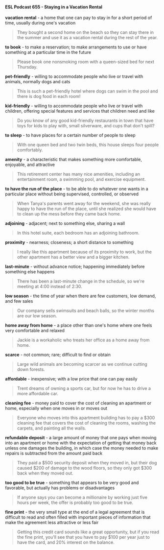 #### ESL Podcast 655 - Staying in a Vacation Rental

**vacation rental** - a home that one can pay to stay in for a short period of time,
usually during one's vacation

> They bought a second home on the beach so they can stay there in the
summer and use it as a vacation rental during the rest of the year.

**to book** - to make a reservation; to make arrangements to use or have
something at a particular time in the future

> Please book one nonsmoking room with a queen-sized bed for next Thursday.

**pet-friendly** - willing to accommodate people who live or travel with animals,
normally dogs and cats

> This is such a pet-friendly hotel where dogs can swim in the pool and there is
dog food in each room!

**kid-friendly** - willing to accommodate people who live or travel with children,
offering special features and services that children need and like

> Do you know of any good kid-friendly restaurants in town that have toys for kids
to play with, small silverware, and cups that don't spill?

**to sleep** - to have places for a certain number of people to sleep

> With one queen bed and two twin beds, this house sleeps four people
comfortably.

**amenity** - a characteristic that makes something more comfortable, enjoyable,
and attractive

> This retirement center has many nice amenities, including an entertainment
room, a swimming pool, and exercise equipment.

**to have the run of the place** - to be able to do whatever one wants in a
particular place without being supervised, controlled, or observed

> When Tanya's parents went away for the weekend, she was really happy to
have the run of the place, until she realized she would have to clean up the mess
before they came back home.

**adjoining** - adjacent; next to something else, sharing a wall

> In this hotel suite, each bedroom has an adjoining bathroom.

**proximity** - nearness; closeness; a short distance to something

> I really like this apartment because of its proximity to work, but the other
apartment has a better view and a bigger kitchen.

**last-minute** - without advance notice; happening immediately before something
else happens

> There has been a last-minute change in the schedule, so we're meeting at 4:00
instead of 2:30.

**low season** - the time of year when there are few customers, low demand, and
few sales

> Our company sells swimsuits and beach balls, so the winter months are our low
season.

**home away from home** - a place other than one's home where one feels very
comfortable and relaxed

> Jackie is a workaholic who treats her office as a home away from home.

**scarce** - not common; rare; difficult to find or obtain

> Large wild animals are becoming scarcer as we continue cutting down forests.

**affordable** - inexpensive; with a low price that one can pay easily

> Trent dreams of owning a sports car, but for now he has to drive a more
affordable car.

**cleaning fee** - money paid to cover the cost of cleaning an apartment or home,
especially when one moves in or moves out

> Everyone who moves into this apartment building has to pay a $300 cleaning
fee that covers the cost of cleaning the rooms, washing the carpets, and painting
all the walls.

**refundable deposit** - a large amount of money that one pays when moving into
an apartment or home with the expectation of getting that money back unless
one damages the building, in which case the money needed to make repairs is
subtracted from the amount paid back

> They paid a $500 security deposit when they moved in, but their dog caused
$200 of damage to the wood floors, so they only got $300 back when they moved
out.

**too good to be true** - something that appears to be very good and favorable,
but actually has problems or disadvantages

> If anyone says you can become a millionaire by working just five hours per
week, the offer is probably too good to be true.

**fine print** - the very small type at the end of a legal agreement that is difficult to
read and often filled with important pieces of information that make the
agreement less attractive or less fair

> Getting this credit card sounds like a great opportunity, but if you read the fine
print, you'll see that you have to pay $100 per year just to have the card, and
20% interest on the balance.


